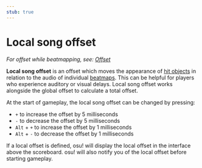 ```yaml
---
stub: true
---
```


# Local song offset

*For offset while beatmapping, see: [Offset](/wiki/Beatmapping/Offset)*

**Local song offset** is an offset which moves the appearance of [hit objects](/wiki/Hit_object) in relation to the audio of individual [beatmaps](/wiki/Beatmaps). This can be helpful for players who experience auditory or visual delays. Local song offset works alongside the global offset to calculate a total offset.

At the start of gameplay, the local song offset can be changed by pressing:

- `+` to increase the offset by 5 milliseconds
- `-` to decrease the offset by 5 milliseconds
- `Alt` + `+` to increase the offset by 1 milliseconds
- `Alt` + `-` to decrease the offset by 1 milliseconds

If a local offset is defined, osu! will display the local offset in the interface above the scoreboard<!-- TODO: add image of the local offset in the interface -->. osu! will also notify you of the local offset before starting gameplay.

<!-- TODO: Add links and stuff -->
